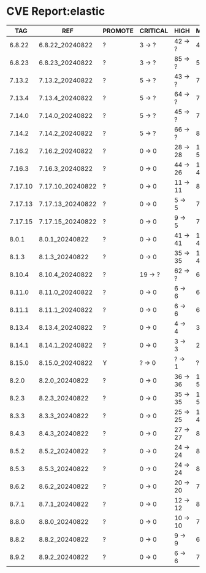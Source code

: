 # CVE Report:elastic
|   TAG   |       REF        | PROMOTE | CRITICAL |   HIGH   |  MEDIUM   |   LOW   | UNKNOWN |
|---------|------------------|---------|----------|----------|-----------|---------|---------|
| 6.8.22  | 6.8.22_20240822  | ?       | 3 -> ?   | 42 -> ?  | 41 -> ?   | 9 -> ?  | 0 -> ?  |
| 6.8.23  | 6.8.23_20240822  | ?       | 3 -> ?   | 85 -> ?  | 59 -> ?   | 7 -> ?  | 0 -> ?  |
| 7.13.2  | 7.13.2_20240822  | ?       | 5 -> ?   | 43 -> ?  | 70 -> ?   | 7 -> ?  | 0 -> ?  |
| 7.13.4  | 7.13.4_20240822  | ?       | 5 -> ?   | 64 -> ?  | 77 -> ?   | 8 -> ?  | 0 -> ?  |
| 7.14.0  | 7.14.0_20240822  | ?       | 5 -> ?   | 45 -> ?  | 70 -> ?   | 7 -> ?  | 0 -> ?  |
| 7.14.2  | 7.14.2_20240822  | ?       | 5 -> ?   | 66 -> ?  | 82 -> ?   | 8 -> ?  | 0 -> ?  |
| 7.16.2  | 7.16.2_20240822  | ?       | 0 -> 0   | 28 -> 28 | 111 -> 54 | 48 -> 3 | 0 -> 0  |
| 7.16.3  | 7.16.3_20240822  | ?       | 0 -> 0   | 44 -> 26 | 116 -> 47 | 53 -> 3 | 0 -> 0  |
| 7.17.10 | 7.17.10_20240822 | ?       | 0 -> 0   | 11 -> 11 | 84 -> 35  | 26 -> 3 | 0 -> 0  |
| 7.17.13 | 7.17.13_20240822 | ?       | 0 -> 0   | 5 -> 5   | 75 -> 26  | 25 -> 2 | 0 -> 0  |
| 7.17.15 | 7.17.15_20240822 | ?       | 0 -> 0   | 9 -> 5   | 70 -> 25  | 16 -> 2 | 0 -> 0  |
| 8.0.1   | 8.0.1_20240822   | ?       | 0 -> 0   | 41 -> 41 | 113 -> 49 | 57 -> 4 | 0 -> 0  |
| 8.1.3   | 8.1.3_20240822   | ?       | 0 -> 0   | 35 -> 35 | 110 -> 46 | 57 -> 4 | 0 -> 0  |
| 8.10.4  | 8.10.4_20240822  | ?       | 19 -> ?  | 62 -> ?  | 68 -> ?   | 8 -> ?  | 0 -> ?  |
| 8.11.0  | 8.11.0_20240822  | ?       | 0 -> 0   | 6 -> 6   | 65 -> 20  | 18 -> 0 | 0 -> 0  |
| 8.11.1  | 8.11.1_20240822  | ?       | 0 -> 0   | 6 -> 6   | 64 -> 19  | 19 -> 0 | 0 -> 0  |
| 8.13.4  | 8.13.4_20240822  | ?       | 0 -> 0   | 4 -> 4   | 31 -> 13  | 7 -> 1  | 0 -> 0  |
| 8.14.1  | 8.14.1_20240822  | ?       | 0 -> 0   | 3 -> 3   | 21 -> 11  | 7 -> 1  | 0 -> 0  |
| 8.15.0  | 8.15.0_20240822  | Y       | ? -> 0   | ? -> 1   | ? -> 2    | ? -> 0  | ? -> 0  |
| 8.2.0   | 8.2.0_20240822   | ?       | 0 -> 0   | 36 -> 36 | 114 -> 50 | 57 -> 4 | 0 -> 0  |
| 8.2.3   | 8.2.3_20240822   | ?       | 0 -> 0   | 35 -> 35 | 110 -> 50 | 53 -> 4 | 0 -> 0  |
| 8.3.3   | 8.3.3_20240822   | ?       | 0 -> 0   | 25 -> 25 | 110 -> 46 | 57 -> 4 | 0 -> 0  |
| 8.4.3   | 8.4.3_20240822   | ?       | 0 -> 0   | 27 -> 27 | 89 -> 40  | 27 -> 4 | 0 -> 0  |
| 8.5.2   | 8.5.2_20240822   | ?       | 0 -> 0   | 24 -> 24 | 84 -> 35  | 27 -> 4 | 0 -> 0  |
| 8.5.3   | 8.5.3_20240822   | ?       | 0 -> 0   | 24 -> 24 | 80 -> 35  | 23 -> 4 | 0 -> 0  |
| 8.6.2   | 8.6.2_20240822   | ?       | 0 -> 0   | 20 -> 20 | 79 -> 36  | 18 -> 4 | 0 -> 0  |
| 8.7.1   | 8.7.1_20240822   | ?       | 0 -> 0   | 12 -> 12 | 80 -> 31  | 27 -> 4 | 0 -> 0  |
| 8.8.0   | 8.8.0_20240822   | ?       | 0 -> 0   | 10 -> 10 | 76 -> 31  | 22 -> 4 | 0 -> 0  |
| 8.8.2   | 8.8.2_20240822   | ?       | 0 -> 0   | 9 -> 9   | 64 -> 31  | 10 -> 4 | 0 -> 0  |
| 8.9.2   | 8.9.2_20240822   | ?       | 0 -> 0   | 6 -> 6   | 73 -> 24  | 26 -> 3 | 0 -> 0  |
